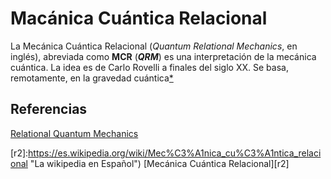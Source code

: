 # Macánica Cuántica Relacional
La Mecánica Cuántica Relacional (*Quantum Relational Mechanics*, en inglés), abreviada como **MCR** (***QRM***) es una interpretación de la mecánica cuántica. 
La idea es de  Carlo Rovelli a finales del siglo XX. Se basa, remotamente, en la gravedad cuántica[\*][r1]



##  Referencias
[r1]: https://plato.stanford.edu/archives/win2019/entries/qm-relational "By Laudisa, Federico; Rovelli, Carlo at The Stanford Encyclopedia of Philosophy (Winter 2019 Edition), Edward N. Zalta (ed.)"
[Relational Quantum Mechanics][r1]


[r2]:https://es.wikipedia.org/wiki/Mec%C3%A1nica_cu%C3%A1ntica_relacional "La wikipedia en Español")
[Mecánica Cuántica Relacional][r2]
